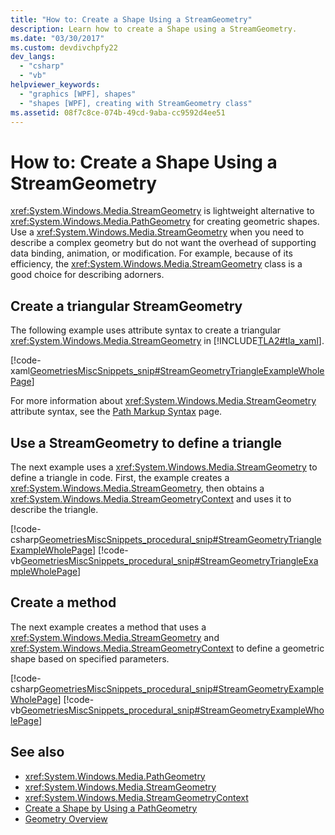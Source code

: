 ```yaml
---
title: "How to: Create a Shape Using a StreamGeometry"
description: Learn how to create a Shape using a StreamGeometry.
ms.date: "03/30/2017"
ms.custom: devdivchpfy22
dev_langs: 
  - "csharp"
  - "vb"
helpviewer_keywords: 
  - "graphics [WPF], shapes"
  - "shapes [WPF], creating with StreamGeometry class"
ms.assetid: 08f7c8ce-074b-49cd-9aba-cc9592d4ee51
---
```

# How to: Create a Shape Using a StreamGeometry
<xref:System.Windows.Media.StreamGeometry> is lightweight alternative to <xref:System.Windows.Media.PathGeometry> for creating geometric shapes. Use a <xref:System.Windows.Media.StreamGeometry> when you need to describe a complex geometry but do not want the overhead of supporting data binding, animation, or modification. For example, because of its efficiency, the <xref:System.Windows.Media.StreamGeometry> class is a good choice for describing adorners.  
  
## Create a triangular StreamGeometry
 The following example uses attribute syntax to create a triangular <xref:System.Windows.Media.StreamGeometry> in [!INCLUDE[TLA2#tla_xaml](../../../includes/tla2sharptla-xaml-md.md)].  
  
 [!code-xaml[GeometriesMiscSnippets_snip#StreamGeometryTriangleExampleWholePage](~/samples/snippets/xaml/VS_Snippets_Wpf/GeometriesMiscSnippets_snip/XAML/StreamGeometryExample.xaml#streamgeometrytriangleexamplewholepage)]  
  
 For more information about <xref:System.Windows.Media.StreamGeometry> attribute syntax, see the [Path Markup Syntax](path-markup-syntax.md) page.  
  
## Use a StreamGeometry to define a triangle
 The next example uses a <xref:System.Windows.Media.StreamGeometry> to define a triangle in code. First, the example creates a <xref:System.Windows.Media.StreamGeometry>, then obtains a <xref:System.Windows.Media.StreamGeometryContext> and uses it to describe the triangle.  
  
 [!code-csharp[GeometriesMiscSnippets_procedural_snip#StreamGeometryTriangleExampleWholePage](~/samples/snippets/csharp/VS_Snippets_Wpf/GeometriesMiscSnippets_procedural_snip/CSharp/StreamGeometryTriangleExample.cs#streamgeometrytriangleexamplewholepage)]
 [!code-vb[GeometriesMiscSnippets_procedural_snip#StreamGeometryTriangleExampleWholePage](~/samples/snippets/visualbasic/VS_Snippets_Wpf/GeometriesMiscSnippets_procedural_snip/visualbasic/streamgeometrytriangleexample.vb#streamgeometrytriangleexamplewholepage)]  
  
## Create a method
 The next example creates a method that uses a <xref:System.Windows.Media.StreamGeometry> and <xref:System.Windows.Media.StreamGeometryContext> to define a geometric shape based on specified parameters.  
  
 [!code-csharp[GeometriesMiscSnippets_procedural_snip#StreamGeometryExampleWholePage](~/samples/snippets/csharp/VS_Snippets_Wpf/GeometriesMiscSnippets_procedural_snip/CSharp/StreamGeometryExample.cs#streamgeometryexamplewholepage)]
 [!code-vb[GeometriesMiscSnippets_procedural_snip#StreamGeometryExampleWholePage](~/samples/snippets/visualbasic/VS_Snippets_Wpf/GeometriesMiscSnippets_procedural_snip/visualbasic/streamgeometryexample.vb#streamgeometryexamplewholepage)]  
  
## See also

- <xref:System.Windows.Media.PathGeometry>
- <xref:System.Windows.Media.StreamGeometry>
- <xref:System.Windows.Media.StreamGeometryContext>
- [Create a Shape by Using a PathGeometry](how-to-create-a-shape-by-using-a-pathgeometry.md)
- [Geometry Overview](geometry-overview.md)
